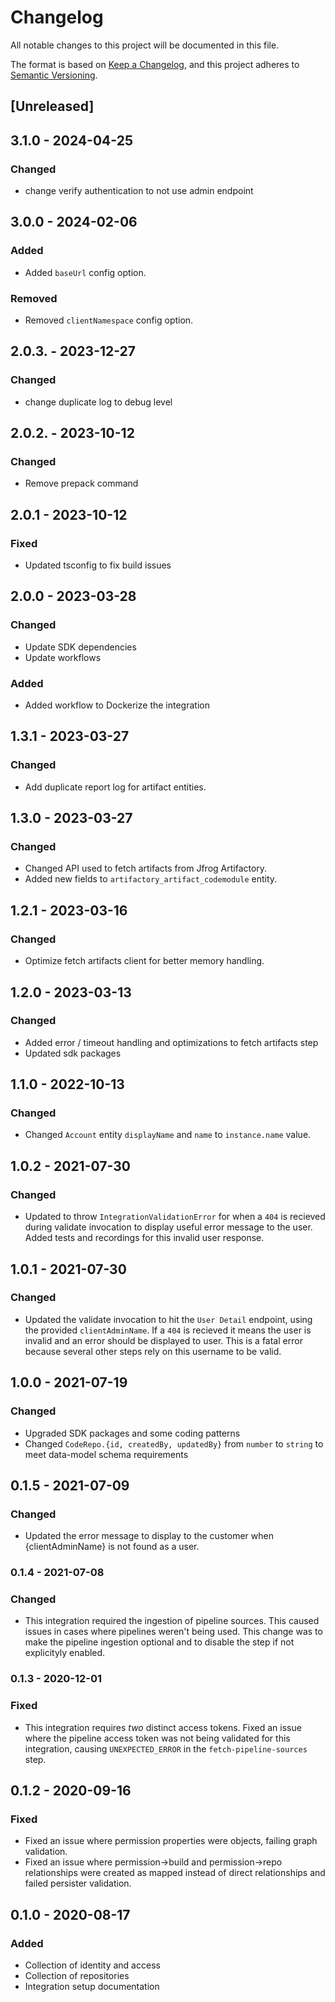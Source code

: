 # Changelog

All notable changes to this project will be documented in this file.

The format is based on [Keep a Changelog](https://keepachangelog.com/en/1.0.0/),
and this project adheres to
[Semantic Versioning](https://semver.org/spec/v2.0.0.html).

## [Unreleased]

## 3.1.0 - 2024-04-25

### Changed

- change verify authentication to not use admin endpoint

## 3.0.0 - 2024-02-06

### Added

- Added `baseUrl` config option.

### Removed

- Removed `clientNamespace` config option.

## 2.0.3. - 2023-12-27

### Changed

- change duplicate log to debug level

## 2.0.2. - 2023-10-12

### Changed

- Remove prepack command

## 2.0.1 - 2023-10-12

### Fixed

- Updated tsconfig to fix build issues

## 2.0.0 - 2023-03-28

### Changed

- Update SDK dependencies
- Update workflows

### Added

- Added workflow to Dockerize the integration

## 1.3.1 - 2023-03-27

### Changed

- Add duplicate report log for artifact entities.

## 1.3.0 - 2023-03-27

### Changed

- Changed API used to fetch artifacts from Jfrog Artifactory.
- Added new fields to `artifactory_artifact_codemodule` entity.

## 1.2.1 - 2023-03-16

### Changed

- Optimize fetch artifacts client for better memory handling.

## 1.2.0 - 2023-03-13

### Changed

- Added error / timeout handling and optimizations to fetch artifacts step
- Updated sdk packages

## 1.1.0 - 2022-10-13

### Changed

- Changed `Account` entity `displayName` and `name` to `instance.name` value.

## 1.0.2 - 2021-07-30

### Changed

- Updated to throw `IntegrationValidationError` for when a `404` is recieved
  during validate invocation to display useful error message to the user. Added
  tests and recordings for this invalid user response.

## 1.0.1 - 2021-07-30

### Changed

- Updated the validate invocation to hit the `User Detail` endpoint, using the
  provided `clientAdminName`. If a `404` is recieved it means the user is
  invalid and an error should be displayed to user. This is a fatal error
  because several other steps rely on this username to be valid.

## 1.0.0 - 2021-07-19

### Changed

- Upgraded SDK packages and some coding patterns
- Changed `CodeRepo.{id, createdBy, updatedBy}` from `number` to `string` to
  meet data-model schema requirements

## 0.1.5 - 2021-07-09

### Changed

- Updated the error message to display to the customer when {clientAdminName} is
  not found as a user.

### 0.1.4 - 2021-07-08

### Changed

- This integration required the ingestion of pipeline sources. This caused
  issues in cases where pipelines weren't being used. This change was to make
  the pipeline ingestion optional and to disable the step if not explicityly
  enabled.

### 0.1.3 - 2020-12-01

### Fixed

- This integration requires _two_ distinct access tokens. Fixed an issue where
  the pipeline access token was not being validated for this integration,
  causing `UNEXPECTED_ERROR` in the `fetch-pipeline-sources` step.

## 0.1.2 - 2020-09-16

### Fixed

- Fixed an issue where permission properties were objects, failing graph
  validation.
- Fixed an issue where permission->build and permission->repo relationships were
  created as mapped instead of direct relationships and failed persister
  validation.

## 0.1.0 - 2020-08-17

### Added

- Collection of identity and access
- Collection of repositories
- Integration setup documentation
